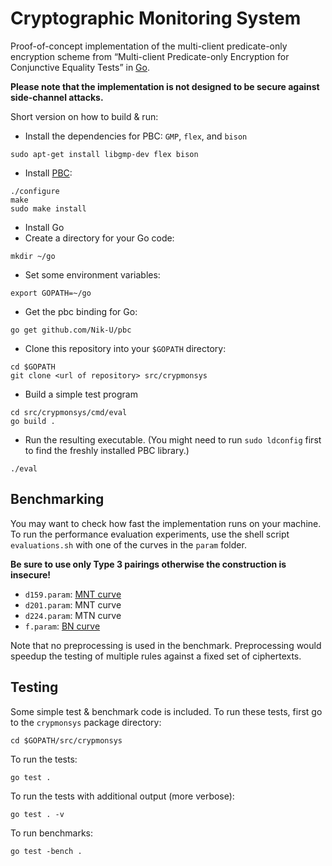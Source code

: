 # Cryptographic Monitoring System #

Proof-of-concept implementation of the multi-client predicate-only encryption scheme from “Multi-client
Predicate-only Encryption for Conjunctive Equality Tests” in [Go](https://golang.org).

**Please note that the implementation is not designed to be secure against side-channel attacks.**

Short version on how to build & run:

- Install the dependencies for PBC: `GMP`, `flex`, and `bison`

```
sudo apt-get install libgmp-dev flex bison
```

- Install [PBC](https://crypto.stanford.edu/pbc/download.html):

```
./configure
make
sudo make install
```

- Install Go
- Create a directory for your Go code:

```
mkdir ~/go
```

- Set some environment variables:

```
export GOPATH=~/go
```

- Get the pbc binding for Go:

```
go get github.com/Nik-U/pbc
```

- Clone this repository into your `$GOPATH` directory:

```
cd $GOPATH
git clone <url of repository> src/crypmonsys
```

- Build a simple test program

```
cd src/crypmonsys/cmd/eval
go build .
```

- Run the resulting executable. (You might need to run `sudo ldconfig` first to find the freshly installed PBC
  library.)

```
./eval
```

## Benchmarking ##

You may want to check how fast the implementation runs on your machine.
To run the performance evaluation experiments, use the shell script `evaluations.sh` with one of the curves in
the `param` folder.

**Be sure to use only Type 3 pairings otherwise the construction is insecure!**

* `d159.param`: [MNT curve](https://crypto.stanford.edu/pbc/manual/ch08s06.html)
* `d201.param`: MNT curve
* `d224.param`: MTN curve
* `f.param`: [BN curve](https://crypto.stanford.edu/pbc/manual/ch08s08.html)

Note that no preprocessing is used in the benchmark.
Preprocessing would speedup the testing of multiple rules against a fixed set of ciphertexts.

## Testing ##

Some simple test & benchmark code is included. To run these tests, first go to the `crypmonsys` package
directory:
```
cd $GOPATH/src/crypmonsys
```

To run the tests:
```
go test .
```

To run the tests with additional output (more verbose):
```
go test . -v
```

To run benchmarks:
```
go test -bench .
```
